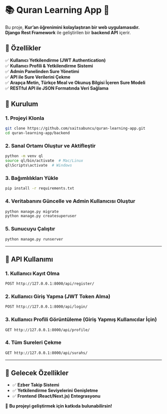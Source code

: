 # 📚 Quran Learning App 🚀

Bu proje, **Kur’an öğrenimini kolaylaştıran bir web uygulamasıdır.**  
**Django Rest Framework** ile geliştirilen bir **backend API** içerir.

## 📌 Özellikler  
✅ **Kullanıcı Yetkilendirme (JWT Authentication)**  
✅ **Kullanıcı Profili & Yetkilendirme Sistemi**  
✅ **Admin Panelinden Sure Yönetimi**  
✅ **API ile Sure Verilerini Çekme**  
✅ **Arapça Metin, Türkçe Meal ve Okunuş Bilgisi İçeren Sure Modeli**  
✅ **RESTful API ile JSON Formatında Veri Sağlama**  

## 📌 Kurulum  

### **1. Projeyi Klonla**  
```bash
git clone https://github.com/saitsabuncu/quran-learning-app.git
cd quran-learning-app/backend
```

### **2. Sanal Ortamı Oluştur ve Aktifleştir**  
```bash
python -m venv ql
source ql/bin/activate  # Mac/Linux
ql\Scripts\activate  # Windows
```

### **3. Bağımlılıkları Yükle**  
```bash
pip install -r requirements.txt
```

### **4. Veritabanını Güncelle ve Admin Kullanıcısı Oluştur**  
```bash
python manage.py migrate
python manage.py createsuperuser
```

### **5. Sunucuyu Çalıştır**  
```bash
python manage.py runserver
```

---

## 📌 API Kullanımı  

### **1. Kullanıcı Kayıt Olma**  
```bash
POST http://127.0.0.1:8000/api/register/
```

### **2. Kullanıcı Giriş Yapma (JWT Token Alma)**  
```bash
POST http://127.0.0.1:8000/api/login/
```

### **3. Kullanıcı Profili Görüntüleme (Giriş Yapmış Kullanıcılar İçin)**  
```bash
GET http://127.0.0.1:8000/api/profile/
```

### **4. Tüm Sureleri Çekme**  
```bash
GET http://127.0.0.1:8000/api/surahs/
```

---

## 📌 Gelecek Özellikler  
- ✅ **Ezber Takip Sistemi**  
- ✅ **Yetkilendirme Seviyelerini Genişletme**  
- ✅ **Frontend (React/Next.js) Entegrasyonu**  

🚀 **Bu projeyi geliştirmek için katkıda bulunabilirsin!**  

